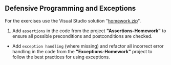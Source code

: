 ## Defensive Programming and Exceptions

For the exercises use the Visual Studio solution "[homework.zip](https://github.com/jasssonpet/TelerikAcademy/raw/master/Programming/4.HighQualityCode/9.DefensiveProgrammingAndExceptions/homework.zip)".

1. Add `assertions` in the code from the project **"Assertions-Homework"** to ensure all possible preconditions and postconditions are checked.
* Add `exception handling` (where missing) and refactor all incorrect error handling in the code from the **"Exceptions-Homework"** project to follow the best practices for using exceptions.
